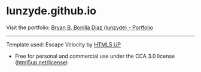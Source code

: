 # lunzyde.github.io
Visit the portfolio: [Bryan B. Bonilla Díaz (lunzyde) - Portfolio](https://lunzyde.github.io/)

<hr>

Template used: Escape Velocity by [HTML5 UP](html5up.net/)
- Free for personal and commercial use under the CCA 3.0 license ([html5up.net/license](html5up.net/license))
